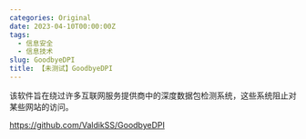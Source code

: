 ```yaml
---
categories: Original
date: 2023-04-10T00:00:00Z
tags:
  - 信息安全
  - 信息技术
slug: GoodbyeDPI
title: 【未测试】GoodbyeDPI
---
```


该软件旨在绕过许多互联网服务提供商中的深度数据包检测系统，这些系统阻止对某些网站的访问。

https://github.com/ValdikSS/GoodbyeDPI
